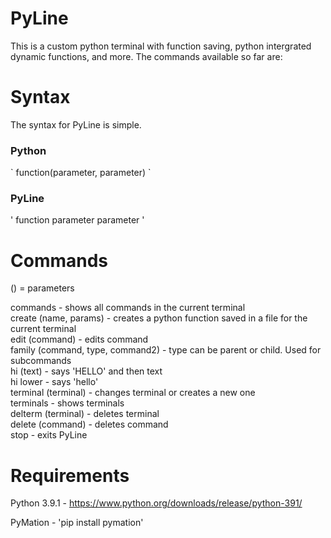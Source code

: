 # PyLine
This is a custom python terminal with function saving, python intergrated dynamic functions, and more.
The commands available so far are:

# Syntax
The syntax for PyLine is simple.

<h3>Python</h3>
`
function(parameter, parameter)
`

<h3>PyLine</h3>
'
function parameter parameter
'

# Commands
() = parameters  
  
commands - shows all commands in the current terminal  
create (name, params) - creates a python function saved in a file for the current terminal  
edit (command) - edits command  
family (command, type, command2) - type can be parent or child. Used for subcommands  
hi (text) - says 'HELLO' and then text  
hi lower - says 'hello'  
terminal (terminal) - changes terminal or creates a new one  
terminals - shows terminals  
delterm (terminal) - deletes terminal  
delete (command) - deletes command  
stop - exits PyLine  

# Requirements

Python 3.9.1 - https://www.python.org/downloads/release/python-391/  

PyMation - 'pip install pymation'